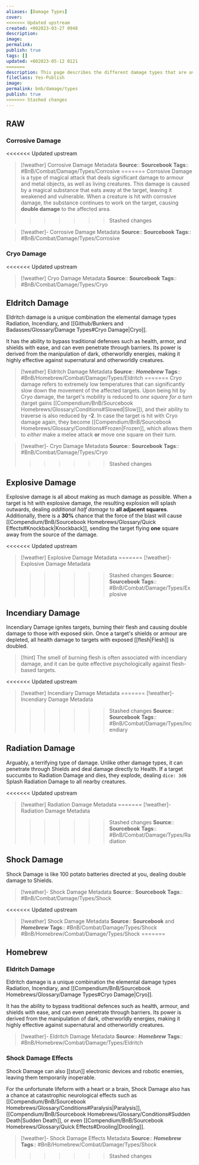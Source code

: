 ```yaml
---
aliases: [Damage Types]
cover: 
<<<<<<< Updated upstream
created: +002023-03-27 0948
description: 
image: 
permalink: 
publish: true
tags: []
updated: +002023-05-12 0121
=======
description: This page describes the different damage types that are available within the BnB system.
fileClass: Yes-Publish
image: 
permalink: bnb/damage/types
publish: true
>>>>>>> Stashed changes
---
```


## RAW

### Corrosive Damage

<<<<<<< Updated upstream
> [!weather]  Corrosive Damage Metadata
> **Source**:: **Sourcebook**
> **Tags**:: #BnB/Combat/Damage/Types/Corrosive
=======
Corrosive Damage is a type of magical attack that deals significant damage to armour and metal objects, as well as living creatures. This damage is caused by a magical substance that eats away at the target, leaving it weakened and vulnerable. When a creature is hit with corrosive damage, the substance continues to work on the target, causing **double damage** to the affected area.
>>>>>>> Stashed changes

> [!weather]-  Corrosive Damage Metadata
> **Source**:: **Sourcebook**
> **Tags**:: #BnB/Combat/Damage/Types/Corrosive

### Cryo Damage

<<<<<<< Updated upstream
> [!weather]  Cryo Damage Metadata
> **Source**:: **Sourcebook**
> **Tags**:: #BnB/Combat/Damage/Types/Cryo

## Eldritch Damage

Eldritch damage is a unique combination the elemental damage types Radiation, Incendiary, and [[Github/Bunkers and Badasses/Glossary/Damage Types#Cryo Damage|Cryo]].

It has the ability to bypass traditional defenses such as health, armor, and shields with ease, and can even penetrate through barriers. Its power is derived from the manipulation of dark, otherworldly energies, making it highly effective against supernatural and otherworldly creatures.

> [!weather]  Eldritch Damage Metadata
> **Source**:: ***Homebrew***
> **Tags**:: #BnB/Homebrew/Combat/Damage/Types/Eldritch
=======
Cryo damage refers to extremely low temperatures that can significantly slow down the movement of the affected targets. Upon being hit by Cryo damage, the target's mobility is reduced to *one square for a turn* (target gains [[Compendium/BnB/Sourcebook Homebrews/Glossary/Conditions#Slowed|Slow]]), and their ability to traverse is also reduced by **-2**. In case the target is hit with Cryo damage again, they become [[Compendium/BnB/Sourcebook Homebrews/Glossary/Conditions#Frozen|Frozen]], which allows them to *either* make a melee attack **or** move one square on their turn.

> [!weather]-  Cryo Damage Metadata
> **Source**:: **Sourcebook**
> **Tags**:: #BnB/Combat/Damage/Types/Cryo
>>>>>>> Stashed changes

## Explosive Damage

Explosive damage is all about making as much damage as possible. 
When a target is hit with explosive damage, the resulting explosion will splash outwards, dealing *additional half damage* to **all adjacent squares**. Additionally, there is a **30%** chance that the force of the blast will cause [[Compendium/BnB/Sourcebook Homebrews/Glossary/Quick Effects#Knockback|Knockback]], sending the target flying **one** square away from the source of the damage.

<<<<<<< Updated upstream
> [!weather]  Explosive Damage Metadata
=======
> [!weather]-  Explosive Damage Metadata
>>>>>>> Stashed changes
> **Source**:: **Sourcebook**
> **Tags**:: #BnB/Combat/Damage/Types/Explosive

## Incendiary Damage

Incendiary Damage ignites targets, burning their flesh and causing double damage to those with exposed skin. Once a target's shields or armour are depleted, all health damage to targets with exposed [[flesh|Flesh]] is doubled.

>[!hint] The smell of burning flesh is often associated with incendiary damage, and it can be quite effective psychologically against flesh-based targets.

<<<<<<< Updated upstream
> [!weather]  Incendiary Damage Metadata
=======
> [!weather]-  Incendiary Damage Metadata
>>>>>>> Stashed changes
> **Source**:: **Sourcebook**
> **Tags**:: #BnB/Combat/Damage/Types/Incendiary

## Radiation Damage

Arguably, a terrifying type of damage. Unlike other damage types, it can penetrate through Shields and deal damage directly to Health. If a target succumbs to Radiation Damage and dies, they explode, dealing `dice: 3d6` Splash Radiation Damage to all nearby creatures.


<<<<<<< Updated upstream
> [!weather]  Radiation Damage Metadata
=======
> [!weather]-  Radiation Damage Metadata
>>>>>>> Stashed changes
> **Source**:: **Sourcebook**
> **Tags**:: #BnB/Combat/Damage/Types/Radiation

## Shock Damage

Shock Damage is like 100 potato batteries directed at you, dealing double damage to Shields. 

> [!weather]-  Shock Damage Metadata
> **Source**:: **Sourcebook**
> **Tags**:: #BnB/Combat/Damage/Types/Shock

<<<<<<< Updated upstream
> [!weather]  Shock Damage Metadata
> **Source**:: **Sourcebook** and ***Homebrew***
> **Tags**:: #BnB/Combat/Damage/Types/Shock #BnB/Homebrew/Combat/Damage/Types/Shock 
=======
## Homebrew

### Eldritch Damage

Eldritch damage is a unique combination the elemental damage types Radiation, Incendiary, and [[Compendium/BnB/Sourcebook Homebrews/Glossary/Damage Types#Cryo Damage|Cryo]].

It has the ability to bypass traditional defences such as health, armour, and shields with ease, and can even penetrate through barriers. Its power is derived from the manipulation of dark, otherworldly energies, making it highly effective against supernatural and otherworldly creatures.

> [!weather]-  Eldritch Damage Metadata
> **Source**:: ***Homebrew***
> **Tags**:: #BnB/Homebrew/Combat/Damage/Types/Eldritch

### Shock Damage Effects

Shock Damage can also [[stun]] electronic devices and robotic enemies, leaving them temporarily inoperable.

For the unfortunate lifeform with a heart or a brain, Shock Damage also has a chance at catastrophic neurological effects such as [[Compendium/BnB/Sourcebook Homebrews/Glossary/Conditions#Paralysis|Paralysis]], [[Compendium/BnB/Sourcebook Homebrews/Glossary/Conditions#Sudden Death|Sudden Death]], or even [[Compendium/BnB/Sourcebook Homebrews/Glossary/Quick Effects#Drooling|Drooling]].

> [!weather]-  Shock Damage Effects Metadata
> **Source**:: ***Homebrew***
> **Tags**:: #BnB/Homebrew/Combat/Damage/Types/Shock
>>>>>>> Stashed changes
